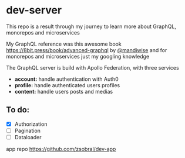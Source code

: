 # dev-server

This repo is a result through my journey to learn more about GraphQL, monorepos and microservices

My GraphQL reference was this awesome book https://8bit.press/book/advanced-graphql by [@mandiwise](https://twitter.com/mandiwise) and for monorepos and microservices just my googling knowledge

The GraphQL server is build with Apollo Federation, with three services

- **account:** handle authentication with Auth0
- **profile:** handle authenticated users profiles
- **content:** handle users posts and medias

## To do:
- [x] Authorization
- [ ] Pagination
- [ ] Dataloader

app repo https://github.com/zsobral/dev-app
